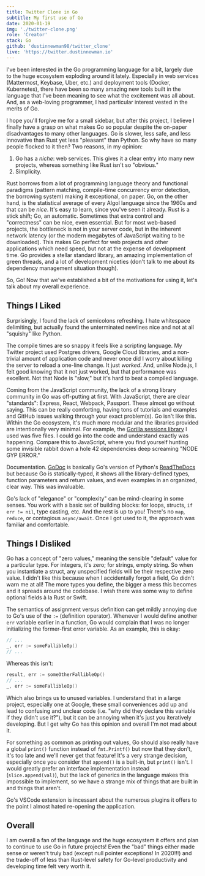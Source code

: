 ```yaml
---
title: Twitter Clone in Go
subtitle: My first use of Go
date: 2020-01-19
img: './twitter-clone.png'
role: 'Creator'
stack: Go
github: 'dustinnewman98/twitter_clone'
live: 'https://twitter.dustinnewman.io'
---
```


I've been interested in the Go programming language for a bit, largely due to the huge ecosystem exploding around it lately. Especially in web services (Mattermost, Keybase, Uber, etc.) and deployment tools (Docker, Kubernetes), there have been so many amazing new tools built in the language that I've been meaning to see what the excitement was all about. And, as a web-loving programmer, I had particular interest vested in the merits of Go.

I hope you'll forgive me for a small sidebar, but after this project, I believe I finally have a grasp on what makes Go so popular despite the on-paper disadvantages to many other languages. Go is slower, less safe, and less innovative than Rust yet less "pleasant" than Python. So why have so many people flocked to it then? Two reasons, in my opinion:

1. Go has a *niche*: web services. This gives it a clear entry into many new projects, whereas something like Rust isn't so "obvious."
2. Simplicity. 

Rust borrows from a lot of programming language theory and functional paradigms (pattern matching, compile-time concurrency error detection, the borrowing system) making it exceptional, on paper. Go, on the other hand, is the statistical average of every Algol language since the 1960s and that can be *nice*. It's easy to learn, since you've seen it already. Rust is a stick shift; Go, an automatic. Sometimes that extra control and "correctness" can be nice, even essential. But for most web-based projects, the bottleneck is not in your server code, but in the inherent network latency (or the modern megabytes of JavaScript waiting to be downloaded). This makes Go perfect for web projects and other applications which need speed, but not at the expense of development time. Go provides a stellar standard library, an amazing implementation of green threads, and a lot of development niceties (don't talk to me about its dependency management situation though).

So, Go! Now that we've established a bit of the motivations for using it, let's talk about my overall experience.

## Things I Liked
Surprisingly, I found the lack of semicolons refreshing. I hate whitespace delimiting, but actually found the unterminated newlines nice and not at all "squishy" like Python. 

The compile times are so snappy it feels like a scripting language. My Twitter project used Postgres drivers, Google Cloud libraries, and a non-trivial amount of application code and never once did I worry about killing the server to reload a one-line change. It just *worked*. And, unlike Node.js, I felt good knowing that it not just worked, but that performance was excellent. Not that Node is "slow," but it's hard to beat a compiled language. 

Coming from the JavaScript community, the lack of a strong library community in Go was off-putting at first. With JavaScript, there are clear "standards": Express, React, Webpack, Passport. These almost go without saying. This can be really comforting, having tons of tutorials and examples and GitHub issues walking through your exact problem(s). Go isn't like this. Within the Go ecosystem, it's much more modular and the libraries provided are intentionally very minimal. For example, the [Gorilla sessions library](https://github.com/gorilla/sessions) I used was five files. I could go into the code and understand exactly was happening. Compare this to JavaScript, where you find yourself hunting some invisible rabbit down a hole 42 dependencies deep screaming "NODE GYP ERROR." 

Documentation. [GoDoc](https://godoc.org) is basically Go's version of Python's [ReadTheDocs](https://readthedocs.io/) but because Go is statically-typed, it shows all the library-defined types, function parameters and return values, and even examples in an organized, clear way. This was invaluable. 

Go's lack of "elegance" or "complexity" can be mind-clearing in some senses. You work with a basic set of building blocks: for loops, structs, `if err != nil`, type casting, etc. And the rest is up to you! There's no `map`, `reduce`, or contagious `async/await`. Once I got used to it, the approach was familiar and comfortable. 

## Things I Disliked
Go has a concept of "zero values," meaning the sensible "default" value for a particular type. For integers, it's zero; for strings, empty string. So when you instantiate a struct, any unspecified fields will be their respective zero value. I didn't like this because when I accidentally forgot a field, Go didn't warn me at all! The more types you define, the bigger a mess this becomes and it spreads around the codebase. I wish there was some way to define optional fields à la Rust or Swift. 

The semantics of assignment versus definition can get mildly annoying due to Go's use of the `:=` (definition operator). Whenever I would define another `err` variable earlier in a function, Go would complain that I was no longer initializing the former-first error variable. As an example, this is okay:

```go
// ...
_, err := someFallibleOp()
// ...
```

Whereas this isn't:

```go
result, err := someOtherFallibleOp()
// ...
_, err := someFallibleOp()
```

Which also brings us to unused variables. I understand that in a large project, especially one at Google, these small conveniences add up and lead to confusing and unclear code (i.e. "why did they declare this variable if they didn't use it?"), but it can be annoying when it's just you iteratively developing. But I get why Go has this opinion and overall I'm not mad about it.

For something as common as printing out values, Go should also really have a global `print()` function instead of `fmt.Printf()` but now that they don't, it's too late and we'll never get that feature! It's a very strange decision, especially once you consider that `append()` is a built-in, but `print()` isn't. I would greatly prefer an interface implementation instead (`slice.append(val)`), but the lack of generics in the language makes this impossible to implement, so we have a strange mix of things that are built in and things that aren't.

Go's VSCode extension is incessant about the numerous plugins it offers to the point I almost hated re-opening the application.

## Overall
I am overall a fan of the language and the huge ecosystem it offers and plan to continue to use Go in future projects! Even the "bad" things either made sense or weren't truly bad (except null pointer exceptions! In 2020!!!) and the trade-off of less than Rust-level safety for Go-level productivity and developing time felt very worth it.
